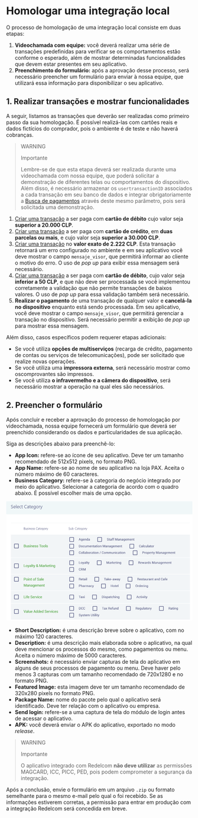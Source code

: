 # Homologar uma integração local

O processo de homologação de uma integração local consiste em duas etapas: 

1. **Videochamada com equipe:** você deverá realizar uma série de transações predefinidas para verificar se os comportamentos estão conforme o esperado, além de mostrar determinadas funcionalidades que devem estar presentes em seu aplicativo. 
2. **Preenchimento do formulário:** após a aprovação desse processo, será necessário preencher um formulário para enviar à nossa equipe, que utilizará essa informação para disponibilizar o seu aplicativo.

## 1. Realizar transações e mostrar funcionalidades

A seguir, listamos as transações que deverão ser realizadas como primeiro passo da sua homologação. É possível realizá-las com cartões reais e dados fictícios do comprador, pois o ambiente é de teste e não haverá cobranças.

> WARNING
>
> Importante
>
> Lembre-se de que esta etapa deverá ser realizada durante uma videochamada com nossa equipe, que poderá solicitar a demonstração de diferentes telas ou comportamentos do dispositivo. Além disso, é necessário armazenar os `usertransactionID` associados a cada transação em seu banco de dados e integrar obrigatoriamente a [Busca de pagamentos](/developers/pt/docs/redelcom/local-integration/android/payments-processing/payment-query) através deste mesmo parâmetro, pois será solicitada uma demonstração.

1. [Criar uma transação](/developers/pt/docs/redelcom/local-integration/android/payments-processing/create-payment-intent) a ser paga com **cartão de débito** cujo valor seja **superior a 20.000 CLP**.
2. [Criar uma transação](/developers/pt/docs/redelcom/local-integration/android/payments-processing/create-payment-intent) a ser paga com **cartão de crédito**, em **duas parcelas ou mais**, e cujo valor seja **superior a 30.000 CLP**.
3. [Criar uma transação](/developers/pt/docs/redelcom/local-integration/android/payments-processing/create-payment-intent) no **valor exato de 2.222 CLP**. Esta transação retornará um erro configurado no ambiente e em seu aplicativo você deve mostrar o campo `mensaje_visor`, que permitirá informar ao cliente o motivo do erro. O uso de *pop up* para exibir essa mensagem será necessário.
4. [Criar uma transação](/developers/pt/docs/redelcom/local-integration/android/payments-processing/create-payment-intent) a ser paga com **cartão de débito**, cujo valor seja **inferior a 50 CLP**, e que não deve ser processada se você implementou corretamente a validação que não permite transações de baixos valores. O uso de *pop up* para essa validação também será necessário.
5. **Realizar o pagamento** de uma transação de qualquer valor e **cancelá-la no dispositivo** enquanto está sendo processada. Em seu aplicativo, você deve mostrar o campo `mensaje_visor`, que permitirá gerenciar a transação no dispositivo. Será necessário permitir a exibição de *pop up* para mostrar essa mensagem.

Além disso, casos específicos podem requerer etapas adicionais:

* Se você utiliza **opções de multiserviços** (recarga de crédito, pagamento de contas ou serviços de telecomunicações), pode ser solicitado que realize novas operações.
* Se você utiliza uma **impressora externa**, será necessário mostrar como oscomprovantes são impressos.
* Se você utiliza **o infravermelho e a câmera do dispositivo**, será necessário mostrar a operação na qual eles são necessários.


## 2. Preencher o formulário

Após concluir e receber a aprovação do processo de homologação por videochamada, nossa equipe fornecerá um formulário que deverá ser preenchido considerando os dados e particularidades de sua aplicação.

Siga as descrições abaixo para preenchê-lo:

 * **App Icon:** refere-se ao ícone de seu aplicativo. Deve ter um tamanho recomendado de 512x512 pixels, no formato PNG.
 * **App Name:** refere-se ao nome de seu aplicativo na loja PAX. Aceita o número máximo de 60 caracteres.
 * **Business Category:** refere-se à categoria do negócio integrado por meio do aplicativo. Selecionar a categoria de acordo com o quadro abaixo. É possível escolher mais de uma opção.

 ![opções de Business Category](/images/Redelcom/rdc-business-category.png)

 * **Short Description:** é uma descrição breve sobre o aplicativo, com no máximo 120 caracteres.
 * **Description:** é uma descrição mais elaborada sobre o aplicativo, na qual deve mencionar os processos do mesmo, como pagamentos ou menu. Aceita o número máximo de 5000 caracteres.
 * **Screenshots:** é necessário enviar capturas de tela do aplicativo em alguns de seus processos de pagamento ou menu. Deve haver pelo menos 3 capturas com um tamanho recomendado de 720x1280 e no formato PNG.
 * **Featured Image:** esta imagem deve ter um tamanho recomendado de 320x280 pixels no formato PNG.
 * **Package Name:** nome do pacote pelo qual o aplicativo será identificado. Deve ter relação com o aplicativo ou empresa.
 * **Send login:** refere-se a uma captura de tela do módulo de login antes de acessar o aplicativo.
 * **APK:** você deverá enviar o APK do aplicativo, exportado no modo *release*.

> WARNING
>
> Importante
>
> O aplicativo integrado com Redelcom **não deve utilizar** as permissões MAGCARD, ICC, PICC, PED, pois podem comprometer a segurança da integração. 

Após a conclusão, envie o formulário em um arquivo `.zip` ou formato semelhante para o mesmo e-mail pelo qual o foi recebido. Se as informações estiverem corretas, a permissão para entrar em produção com a integração Redelcom será concedida em breve.
